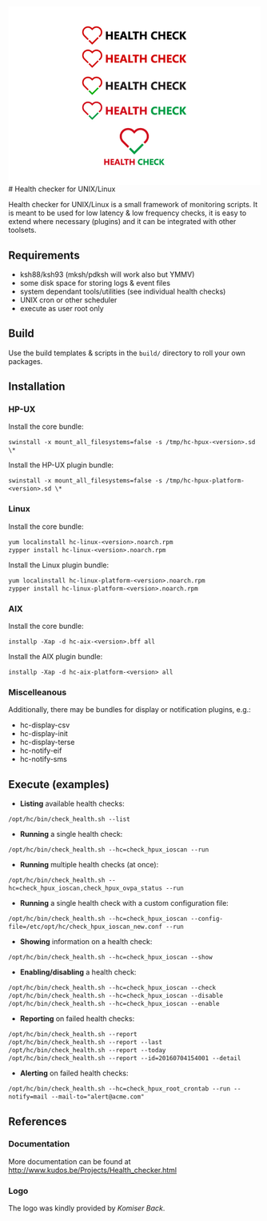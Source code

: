 <img style="float: right;" src="hc.jpg">
# Health checker for UNIX/Linux

Health checker for UNIX/Linux is a small framework of monitoring scripts. It is meant to be used for low latency & low frequency checks, it is easy to extend where necessary (plugins) and it can be integrated with other toolsets.

## Requirements

* ksh88/ksh93 (mksh/pdksh will work also but YMMV)
* some disk space for storing logs & event files
* system dependant tools/utilities (see individual health checks)
* UNIX cron or other scheduler
* execute as user root only

## Build

Use the build templates & scripts in the `build/` directory to roll your own packages.

## Installation

### HP-UX

Install the core bundle:
    
    swinstall -x mount_all_filesystems=false -s /tmp/hc-hpux-<version>.sd \*

Install the HP-UX plugin bundle:
 
    swinstall -x mount_all_filesystems=false -s /tmp/hc-hpux-platform-<version>.sd \*

### Linux

Install the core bundle:

    yum localinstall hc-linux-<version>.noarch.rpm
    zypper install hc-linux-<version>.noarch.rpm

Install the Linux plugin bundle:
 
    yum localinstall hc-linux-platform-<version>.noarch.rpm
    zypper install hc-linux-platform-<version>.noarch.rpm

### AIX

Install the core bundle:

    installp -Xap -d hc-aix-<version>.bff all

Install the AIX plugin bundle:

    installp -Xap -d hc-aix-platform-<version> all

### Miscelleanous

Additionally, there may be bundles for display or notification plugins, e.g.:
* hc-display-csv
* hc-display-init
* hc-display-terse
* hc-notify-eif
* hc-notify-sms

## Execute (examples)

* **Listing** available health checks:
```
/opt/hc/bin/check_health.sh --list
```

* **Running** a single health check:
```
/opt/hc/bin/check_health.sh --hc=check_hpux_ioscan --run
```

* **Running** multiple health checks (at once):
```
/opt/hc/bin/check_health.sh --hc=check_hpux_ioscan,check_hpux_ovpa_status --run
```

* **Running** a single health check with a custom configuration file:
```
/opt/hc/bin/check_health.sh --hc=check_hpux_ioscan --config-file=/etc/opt/hc/check_hpux_ioscan_new.conf --run
```

* **Showing** information on a health check:
```
/opt/hc/bin/check_health.sh --hc=check_hpux_ioscan --show
```

* **Enabling/disabling** a health check:
```
/opt/hc/bin/check_health.sh --hc=check_hpux_ioscan --check
/opt/hc/bin/check_health.sh --hc=check_hpux_ioscan --disable
/opt/hc/bin/check_health.sh --hc=check_hpux_ioscan --enable
```   

* **Reporting** on failed health checks:
```
/opt/hc/bin/check_health.sh --report
/opt/hc/bin/check_health.sh --report --last
/opt/hc/bin/check_health.sh --report --today
/opt/hc/bin/check_health.sh --report --id=20160704154001 --detail
```
    
* **Alerting** on failed health checks:
```
/opt/hc/bin/check_health.sh --hc=check_hpux_root_crontab --run --notify=mail --mail-to="alert@acme.com"
```    

## References

### Documentation

More documentation can be found at http://www.kudos.be/Projects/Health_checker.html

### Logo

The logo was kindly provided by *Komiser Back*.
